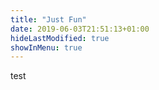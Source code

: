 ```yaml
---
title: "Just Fun"
date: 2019-06-03T21:51:13+01:00
hideLastModified: true
showInMenu: true
---
```


test